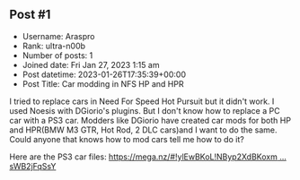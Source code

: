 ## Post #1
- Username: Araspro
- Rank: ultra-n00b
- Number of posts: 1
- Joined date: Fri Jan 27, 2023 1:15 am
- Post datetime: 2023-01-26T17:35:39+00:00
- Post Title: Car modding in NFS HP and HPR

I tried to replace cars in Need For Speed Hot Pursuit but it didn't work. I used Noesis with DGiorio's plugins. But I don't know how to replace a PC car with a PS3 car. Modders like DGiorio have created car mods for  both HP and HPR(BMW M3 GTR, Hot Rod, 2 DLC cars)and I want to do the same. Could anyone that knows how to mod cars tell me how to do it? 

Here are the PS3 car files: [https://mega.nz/#!ylEwBKoL!NByp2XdBKoxm ... sWB2jFqSsY](https://mega.nz/#!ylEwBKoL!NByp2XdBKoxmfLBBTWhhfllA5GrICG0pwsWB2jFqSsY)
